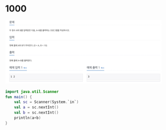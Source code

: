 # 1000

![1000.png](1000.png)

```kotlin
import java.util.Scanner
fun main() {
    val sc = Scanner(System.`in`)
    val a = sc.nextInt()
    val b = sc.nextInt()
    println(a+b)
}
```